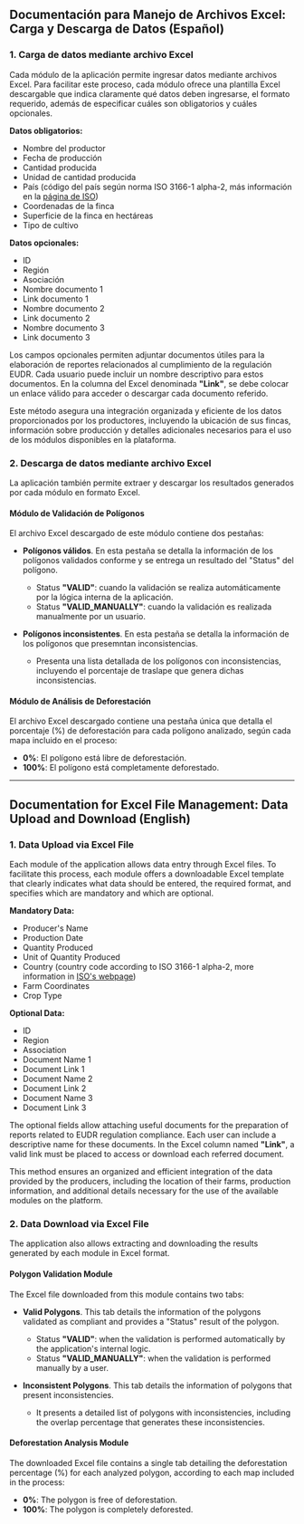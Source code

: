 ## Documentación para Manejo de Archivos Excel: Carga y Descarga de Datos (Español)
### 1. Carga de datos mediante archivo Excel

Cada módulo de la aplicación permite ingresar datos mediante archivos Excel. Para facilitar este proceso, cada módulo ofrece una plantilla Excel descargable que indica claramente qué datos deben ingresarse, el formato requerido, además de especificar cuáles son obligatorios y cuáles opcionales.

**Datos obligatorios:**

- Nombre del productor
- Fecha de producción
- Cantidad producida
- Unidad de cantidad producida
- País (código del país según norma ISO 3166-1 alpha-2, más información en la [página de ISO](https://www.iso.org/obp/ui/#search))
- Coordenadas de la finca
- Superficie de la finca en hectáreas
- Tipo de cultivo

**Datos opcionales:**

- ID
- Región
- Asociación
- Nombre documento 1
- Link documento 1
- Nombre documento 2
- Link documento 2
- Nombre documento 3
- Link documento 3

Los campos opcionales permiten adjuntar documentos útiles para la elaboración de reportes relacionados al cumplimiento de la regulación EUDR. Cada usuario puede incluir un nombre descriptivo para estos documentos. En la columna del Excel denominada **"Link"**, se debe colocar un enlace válido para acceder o descargar cada documento referido.

Este método asegura una integración organizada y eficiente de los datos proporcionados por los productores, incluyendo la ubicación de sus fincas, información sobre producción y detalles adicionales necesarios para el uso de los módulos disponibles en la plataforma.

### 2. Descarga de datos mediante archivo Excel

La aplicación también permite extraer y descargar los resultados generados por cada módulo en formato Excel.

#### **Módulo de Validación de Polígonos**

El archivo Excel descargado de este módulo contiene dos pestañas:

- **Polígonos válidos**. En esta pestaña se detalla la información de los polígonos validados conforme y se entrega un resultado del "Status" del polígono.
  - Status **"VALID"**: cuando la validación se realiza automáticamente por la lógica interna de la aplicación.
  - Status **"VALID_MANUALLY"**: cuando la validación es realizada manualmente por un usuario.

- **Polígonos inconsistentes**. En esta pestaña se detalla la información de los polígonos que presemntan inconsistencias.
  - Presenta una lista detallada de los polígonos con inconsistencias, incluyendo el porcentaje de traslape que genera dichas inconsistencias.

#### **Módulo de Análisis de Deforestación**

El archivo Excel descargado contiene una pestaña única que detalla el porcentaje (%) de deforestación para cada polígono analizado, según cada mapa incluido en el proceso:

- **0%**: El polígono está libre de deforestación.
- **100%**: El polígono está completamente deforestado.


---

## Documentation for Excel File Management: Data Upload and Download (English)


### 1. Data Upload via Excel File

Each module of the application allows data entry through Excel files. To facilitate this process, each module offers a downloadable Excel template that clearly indicates what data should be entered, the required format, and specifies which are mandatory and which are optional.

**Mandatory Data:**

- Producer's Name
- Production Date
- Quantity Produced
- Unit of Quantity Produced
- Country (country code according to ISO 3166-1 alpha-2, more information in [ISO's webpage](https://www.iso.org/obp/ui/#search))
- Farm Coordinates
- Crop Type

**Optional Data:**

- ID
- Region
- Association
- Document Name 1
- Document Link 1
- Document Name 2
- Document Link 2
- Document Name 3
- Document Link 3

The optional fields allow attaching useful documents for the preparation of reports related to EUDR regulation compliance. Each user can include a descriptive name for these documents. In the Excel column named **"Link"**, a valid link must be placed to access or download each referred document.

This method ensures an organized and efficient integration of the data provided by the producers, including the location of their farms, production information, and additional details necessary for the use of the available modules on the platform.



### 2. Data Download via Excel File

The application also allows extracting and downloading the results generated by each module in Excel format.

#### **Polygon Validation Module**

The Excel file downloaded from this module contains two tabs:

- **Valid Polygons**. This tab details the information of the polygons validated as compliant and provides a "Status" result of the polygon.
  - Status **"VALID"**: when the validation is performed automatically by the application's internal logic.
  - Status **"VALID_MANUALLY"**: when the validation is performed manually by a user.

- **Inconsistent Polygons**. This tab details the information of polygons that present inconsistencies.
  - It presents a detailed list of polygons with inconsistencies, including the overlap percentage that generates these inconsistencies.

#### **Deforestation Analysis Module**

The downloaded Excel file contains a single tab detailing the deforestation percentage (%) for each analyzed polygon, according to each map included in the process:

- **0%**: The polygon is free of deforestation.
- **100%**: The polygon is completely deforested. 
